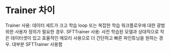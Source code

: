 # Trainer 차이
Trainer 사용: 데이터 세트가 크고 학습 loop 또는 복잡한 학습 워크플로우에 대한 광범위한 사용자 정의가 필요한 경우.
SFTTrainer 사용: 사전 학습된 모델과 상대적으로 작은 데이터셋이 있고 효율적인 메모리 사용으로 더 간단하고 빠른 파인튜닝을 원하는 경우.
대부분 SFTTrainer 사용함